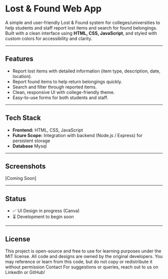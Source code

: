 # Lost & Found Web App

A simple and user-friendly Lost & Found system for colleges/universities to help students and staff report lost items and search for found belongings.  
Built with a clean interface using **HTML, CSS, JavaScript**, and styled with custom colors for accessibility and clarity.  

---

## Features
- Report lost items with detailed information (item type, description, date, location).  
- Report found items to help return belongings quickly.  
- Search and filter through reported items.  
- Clean, responsive UI with college-friendly theme.  
- Easy-to-use forms for both students and staff.  

---

## Tech Stack
- **Frontend:** HTML, CSS, JavaScript   
- **Future Scope:** Integration with backend (Node.js / Express) for persistent storage
- **Database** Mysql

---

## Screenshots  

[Coming Soon]

---
## Status
<ul>
<li>✅ UI Design in progress (Canva)</li>
<li>⏳ Development to begin soon</li>
</ul>

---

## License
This project is open-source and free to use for learning purposes under the MIT license.
All code and designs are owned by the original developers. You may reference or learn from this code, but do not copy or redistribute it without permission
Contact
For suggestions or queries, reach out to us on LinkedIn or GitHub!
